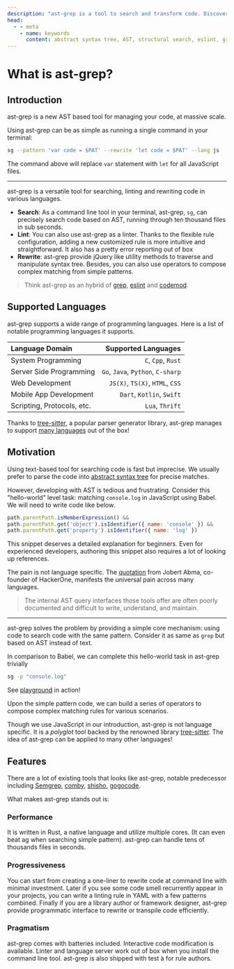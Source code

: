 ```yaml
---
description: "ast-grep is a tool to search and transform code. Discover its core features: easy syntax, flexible interface, and multi-language support."
head:
  - - meta
    - name: keywords
      content: abstract syntax tree, AST, structural search, eslint, grep, codemod, introduction, high performance, linting
---
```


# What is ast-grep?

## Introduction

ast-grep is a new AST based tool for managing your code, at massive scale.

Using ast-grep can be as simple as running a single command in your terminal:

```bash
sg --pattern 'var code = $PAT' --rewrite 'let code = $PAT' --lang js
```

The command above will replace `var` statement with `let` for all JavaScript files.

---

ast-grep is a versatile tool for searching, linting and rewriting code in various languages.

* **Search**: As a command line tool in your terminal, ast-grep, `sg`, can precisely search code based on AST, running through ten thousand files in sub seconds.
* **Lint**: You can also use ast-grep as a linter. Thanks to the flexible rule configuration, adding a new customized rule is more intuitive and straightforward. It also has a pretty error reporting out of box
* **Rewrite**: ast-grep provide jQuery like utility methods to traverse and manipulate syntax tree. Besides, you can also use operators to compose complex matching from simple patterns.

> Think ast-grep as an hybrid of [grep](https://www.gnu.org/software/grep/manual/grep.html), [eslint](https://eslint.org/) and [codemod](https://github.com/facebookincubator/fastmod).

## Supported Languages

ast-grep supports a wide range of programming languages. Here is a list of notable programming languages it supports.

|Language Domain|Supported Languages|
|:--------------|------------------:|
|System Programming| `C`, `Cpp`, `Rust`|
|Server Side Programming| `Go`, `Java`, `Python`, `C-sharp`|
|Web Development| `JS(X)`, `TS(X)`, `HTML`, `CSS`|
|Mobile App Development| `Dart`, `Kotlin`, `Swift`|
|Scripting, Protocols, etc.| `Lua`, `Thrift`|

Thanks to [tree-sitter](https://tree-sitter.github.io/tree-sitter/), a popular parser generator library, ast-grep manages to support [many languages](/reference/languages) out of the box!

## Motivation

Using text-based tool for searching code is fast but imprecise. We usually prefer to parse the code into [abstract syntax tree](https://www.wikiwand.com/en/Abstract_syntax_tree) for precise matches.

However, developing with AST is tedious and frustrating. Consider this "hello-world" level task: matching `console.log` in JavaScript using Babel. We will need to write code like below.

```javascript
path.parentPath.isMemberExpression() &&
path.parentPath.get('object').isIdentifier({ name: 'console' }) &&
path.parentPath.get('property').isIdentifier({ name: 'log' })
```

This snippet deserves a detailed explanation for beginners. Even for experienced developers, authoring this snippet also requires a lot of looking up references.

The pain is not language specific. The [quotation](https://portswigger.net/daily-swig/semgrep-static-code-analysis-tool-helps-eliminate-entire-classes-of-vulnerabilities) from Jobert Abma, co-founder of HackerOne, manifests the universal pain across many languages.

> The internal AST query interfaces those tools offer are often poorly documented and difficult to write, understand, and maintain.

----

ast-grep solves the problem by providing a simple core mechanism: using code to search code with the same pattern.
Consider it as same as `grep` but based on AST instead of text.

In comparison to Babel, we can complete this hello-world task in ast-grep trivially

```bash
sg -p "console.log"
```

See [playground](/playground.html) in action!

Upon the simple pattern code, we can build a series of operators to compose complex matching rules for various scenarios.

Though we use JavaScript in our introduction, ast-grep is not language specific. It is a _polyglot_ tool backed by the renowned library [tree-sitter](https://tree-sitter.github.io/).
The idea of ast-grep can be applied to many other languages!

## Features

There are a lot of existing tools that looks like ast-grep, notable predecessor including [Semgrep](https://semgrep.dev/), [comby](https://comby.dev/), [shisho](https://shisho.dev/), [gogocode](https://gogocode.io/).

What makes ast-grep stands out is:

### Performance

It is written in Rust, a native language and utilize multiple cores. (It can even beat ag when searching simple pattern). ast-grep can handle tens of thousands files in seconds.

### Progressiveness
You can start from creating a one-liner to rewrite code at command line with minimal investment. Later if you see some code smell recurrently appear in your projects, you can write a linting rule in YAML with a few patterns combined. Finally if you are a library author or framework designer, ast-grep provide programmatic interface to rewrite or transpile code efficiently.

### Pragmatism
ast-grep comes with batteries included. Interactive code modification is available. Linter and language server work out of box when you install the command line tool. ast-grep is also shipped with test à for rule authors.
